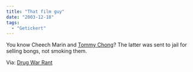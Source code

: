 ```yaml
---
title: "That film guy"
date: "2003-12-18"
tags:
  - "Getickert"
---
```


You know Cheech Marin and [Tommy Chong](http://www.laweekly.com/ink/04/02/features-mikulan.php "LA Weekly: Features: Chong Family Values")? The latter was sent to jail for selling bongs, not smoking them.

Via: [Drug War Rant](http://blogs.salon.com/0002762/2003/12/11.html#a195)
